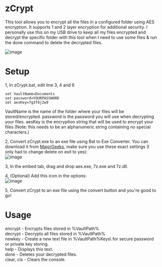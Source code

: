 # zCrypt
This tool allows you to encrypt all the files in a configured folder using AES encryption. It supports 1 and 2 layer encryption for additional security. I personally use this on my USB drive to keep all my files encrypted and decrypt the specific folder with this tool when I need to use some files & run the done command to delete the decrypted files.

![image](https://user-images.githubusercontent.com/37955902/235500936-70319d50-f886-4818-a3bb-be20a6c97dce.png)

# Setup
1, In zCrypt.bat, edit line 3, 4 and 6  
```batch
set VaultName=Documents
set password=YOURPASSWORD
set aesKey=7g3f8j2w9
```
VaultName is the name of the folder where your files will be stored/encrypted.
password is the password you will use when decrypting your files.
aesKey is the encryption string that will be used to encrypt your files (Note: this needs to be an alphanumeric string containing no special characters.)

2, Convert zCrypt.exe to an exe file using Bat to Exe Converter. You can download it from [MajorGeeks](https://www.majorgeeks.com/files/details/bat_to_exe_converter.html), make sure you use these exact settings (I only had to change delete on exit to yes):  
![image](https://user-images.githubusercontent.com/37955902/230525268-35e0db4b-ee72-460d-a086-348743b0a132.png)  
  
3, In the embed tab, drag and drop aes.exe, 7z.exe and 7z.dll.  

4, (Optional) Add this icon in the options:  
![image](https://raw.githubusercontent.com/slezercc/zCrypt/main/icon.ico)

5, Convert zCrypt to an exe file using the convert button and you're good to go!

# Usage
encrypt - Encrypts files stored in %VaultPath%  
decrypt - Decrypts all files stored in %VaultPath%  
newkey - Create a new text file in %VaultPath%Keys\ for secure password or private key storing.  
help - Displays this text.  
done - Deletes your decrypted files.  
clear, cls - Clears the console.  
